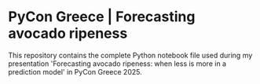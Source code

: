 # PyCon Greece | Forecasting avocado ripeness
This repository contains the complete Python notebook file used during my presentation 'Forecasting avocado ripeness: when less is more in a prediction model' in  PyCon Greece 2025.

